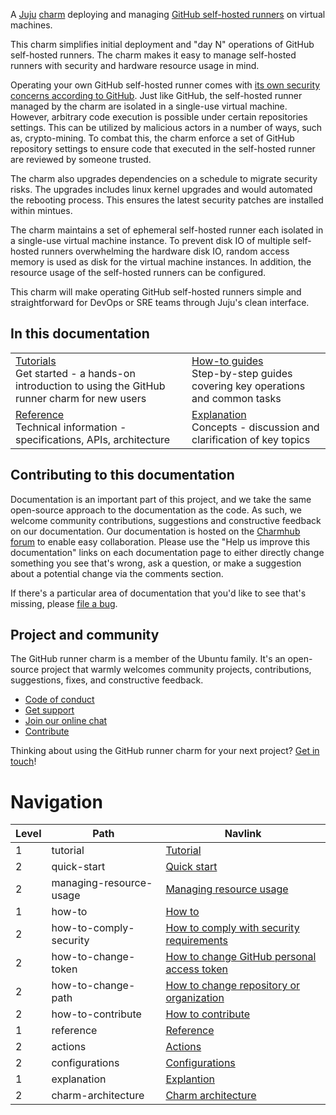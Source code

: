A [Juju](https://juju.is/) [charm](https://juju.is/docs/olm/charmed-operators) deploying and managing [GitHub self-hosted runners](https://docs.github.com/en/actions/hosting-your-own-runners/managing-self-hosted-runners/about-self-hosted-runners) on virtual machines.

This charm simplifies initial deployment and "day N" operations of GitHub self-hosted runners. The charm makes it easy to manage self-hosted runners with security and hardware resource usage in mind.

Operating your own GitHub self-hosted runner comes with [its own security concerns according to GitHub](https://docs.github.com/en/actions/hosting-your-own-runners/managing-self-hosted-runners/about-self-hosted-runners#self-hosted-runner-security).
Just like GitHub, the self-hosted runner managed by the charm are isolated in a single-use virtual machine. However, arbitrary code execution is possible under certain repositories settings. This can be utilized by malicious actors in a number of ways, such as, crypto-mining. To combat this, the charm enforce a set of GitHub repository settings to ensure code that executed in the self-hosted runner are reviewed by someone trusted.

The charm also upgrades dependencies on a schedule to migrate security risks. The upgrades includes linux kernel upgrades and would automated the rebooting process. This ensures the latest security patches are installed within mintues.

The charm maintains a set of ephemeral self-hosted runner each isolated in a single-use virtual machine instance. To prevent disk IO of multiple self-hosted runners overwhelming the hardware disk IO, random access memory is used as disk for the virtual machine instances. In addition, the resource usage of the self-hosted runners can be configured.

This charm will make operating GitHub self-hosted runners simple and straightforward for DevOps or SRE teams through Juju's clean interface.

## In this documentation

| | |
|--|--|
|  [Tutorials](https://charmhub.io/github-runner/docs/quick-start)</br>  Get started - a hands-on introduction to using the GitHub runner charm for new users </br> | [How-to guides](https://charmhub.io/github-runner/docs/how-to-comply-security) </br> Step-by-step guides covering key operations and common tasks |
| [Reference](https://charmhub.io/github-runner/docs/actions) </br> Technical information - specifications, APIs, architecture | [Explanation](https://charmhub.io/github-runner/docs/charm-architecture) </br> Concepts - discussion and clarification of key topics  |

## Contributing to this documentation

Documentation is an important part of this project, and we take the same open-source approach to the documentation as the code. As such, we welcome community contributions, suggestions and constructive feedback on our documentation. Our documentation is hosted on the [Charmhub forum](https://discourse.charmhub.io/t/github-runner-documentation-overview/7817) to enable easy collaboration. Please use the "Help us improve this documentation" links on each documentation page to either directly change something you see that's wrong, ask a question, or make a suggestion about a potential change via the comments section.

If there's a particular area of documentation that you'd like to see that's missing, please [file a bug](https://github.com/canonical/github-runner-operator/issues).

## Project and community

The GitHub runner charm is a member of the Ubuntu family. It's an open-source project that warmly welcomes community projects, contributions, suggestions, fixes, and constructive feedback.

- [Code of conduct](https://ubuntu.com/community/code-of-conduct)
- [Get support](https://discourse.charmhub.io/)
- [Join our online chat](https://chat.charmhub.io/charmhub/channels/charm-dev)
- [Contribute](Contribute)

Thinking about using the GitHub runner charm for your next project? [Get in touch](https://chat.charmhub.io/charmhub/channels/charm-dev)!

# Navigation

| Level | Path | Navlink |
| -- | -- | -- |
| 1 | tutorial | [Tutorial]() |
| 2 | quick-start | [Quick start](https://discourse.charmhub.io/t/github-runner-docs-quick-start/12441) |
| 2 | managing-resource-usage | [Managing resource usage](https://discourse.charmhub.io/t/github-runner-docs-managing-resource-usage/12450) |
| 1 | how-to | [How to]() |
| 2 | how-to-comply-security | [How to comply with security requirements](https://discourse.charmhub.io/t/github-runner-docs-how-to-comply-with-security-requirements/12440) |
| 2 | how-to-change-token | [How to change GitHub personal access token](https://discourse.charmhub.io/t/github-runner-docs-how-to-change-github-personal-access-token/12451) |
| 2 | how-to-change-path | [How to change repository or organization](https://discourse.charmhub.io/t/github-runner-docs-how-to-change-repository-or-organization/12442) |
| 2 | how-to-contribute | [How to contribute](https://discourse.charmhub.io/t/github-runner-docs-how-to-contribute/7815) |
| 1 | reference | [Reference]() |
| 2 | actions | [Actions](https://discourse.charmhub.io/t/github-runner-docs-actions/12443) |
| 2 | configurations | [Configurations](https://discourse.charmhub.io/t/github-runner-docs-configurations/12444) |
| 1 | explanation | [Explantion]() |
| 2| charm-architecture | [Charm architecture](https://discourse.charmhub.io/t/github-runner-docs-charm-architecture/12446) |
